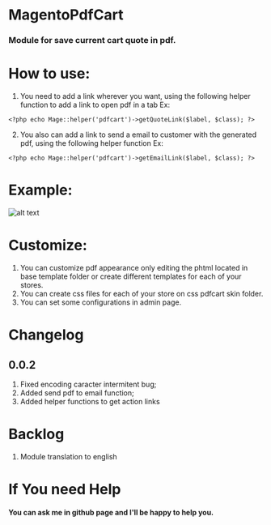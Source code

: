 [imgexample1]: http://i.imgur.com/G0y1nIE.png "Imagem de exemplo"

# MagentoPdfCart
### Module for save current cart quote in pdf.

# How to use:
1. You need to add a link wherever you want, using the following helper function to add a link to open pdf in a tab
Ex: 
```.php
<?php echo Mage::helper('pdfcart')->getQuoteLink($label, $class); ?>
```
2. You also can add a link to send a email to customer with the generated pdf, using the following helper function
Ex: 
```.php
<?php echo Mage::helper('pdfcart')->getEmailLink($label, $class); ?>
```
# Example:
![alt text][imgexample1]

# Customize:
1. You can customize pdf appearance only editing the phtml located in base template folder or create different templates for each of your stores. 
2. You can create css files for each of your store on css pdfcart skin folder.
3. You can set some configurations in admin page.

# Changelog
## 0.0.2
1. Fixed encoding caracter intermitent bug;
2. Added send pdf to email function;
3. Added helper functions to get action links

# Backlog
1. Module translation to english

# If You need Help
#### You can ask me in github page and I'll be happy to help you.

